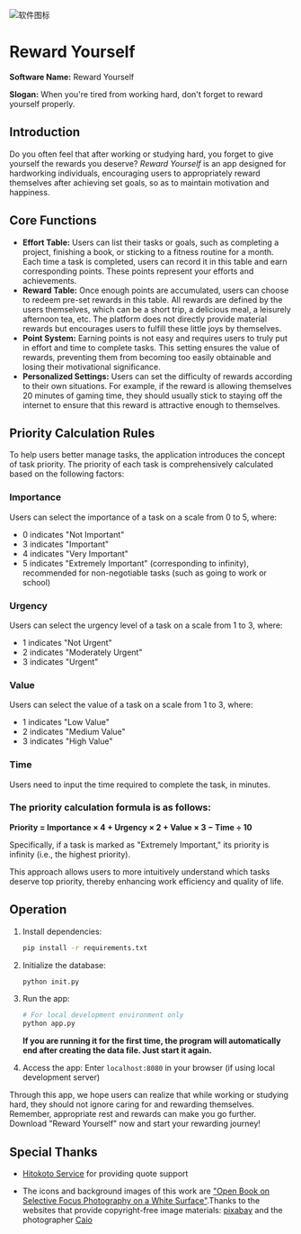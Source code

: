![软件图标](https://foruda.gitee.com/images/1751104375576115618/0a2c3c96_12357965.jpeg)

# Reward Yourself

**Software Name:** Reward Yourself

**Slogan:** When you're tired from working hard, don't forget to reward yourself properly.

## Introduction

Do you often feel that after working or studying hard, you forget to give yourself the rewards you deserve? *Reward Yourself*  is an app designed for hardworking individuals, encouraging users to appropriately reward themselves after achieving set goals, so as to maintain motivation and happiness.

## Core Functions

- **Effort Table:** Users can list their tasks or goals, such as completing a project, finishing a book, or sticking to a fitness routine for a month. Each time a task is completed, users can record it in this table and earn corresponding points. These points represent your efforts and achievements.
- **Reward Table:** Once enough points are accumulated, users can choose to redeem pre-set rewards in this table. All rewards are defined by the users themselves, which can be a short trip, a delicious meal, a leisurely afternoon tea, etc. The platform does not directly provide material rewards but encourages users to fulfill these little joys by themselves.
- **Point System:** Earning points is not easy and requires users to truly put in effort and time to complete tasks. This setting ensures the value of rewards, preventing them from becoming too easily obtainable and losing their motivational significance.
- **Personalized Settings:** Users can set the difficulty of rewards according to their own situations. For example, if the reward is allowing themselves 20 minutes of gaming time, they should usually stick to staying off the internet to ensure that this reward is attractive enough to themselves.

## Priority Calculation Rules  

To help users better manage tasks, the application introduces the concept of task priority. The priority of each task is comprehensively calculated based on the following factors:  


### Importance  
Users can select the importance of a task on a scale from 0 to 5, where:  
- 0 indicates "Not Important"  
- 3 indicates "Important"  
- 4 indicates "Very Important"  
- 5 indicates "Extremely Important" (corresponding to infinity), recommended for non-negotiable tasks (such as going to work or school)  


### Urgency  
Users can select the urgency level of a task on a scale from 1 to 3, where:  
- 1 indicates "Not Urgent"  
- 2 indicates "Moderately Urgent"  
- 3 indicates "Urgent"  


### Value  
Users can select the value of a task on a scale from 1 to 3, where:  
- 1 indicates "Low Value"  
- 2 indicates "Medium Value"  
- 3 indicates "High Value"  


### Time  
Users need to input the time required to complete the task, in minutes.  


### The priority calculation formula is as follows:  
**Priority = Importance × 4 + Urgency × 2 + Value × 3 − Time ÷ 10**  

Specifically, if a task is marked as "Extremely Important," its priority is infinity (i.e., the highest priority).  

This approach allows users to more intuitively understand which tasks deserve top priority, thereby enhancing work efficiency and quality of life.

## Operation

1. Install dependencies:

   ```bash
   pip install -r requirements.txt
   ```
2. Initialize the database:

   ```bash
   python init.py
   ```
3. Run the app:

   ```bash
   # For local development environment only
   python app.py
   ```
   **If you are running it for the first time, the program will automatically end after creating the data file. Just start it again.**
4. Access the app: Enter `localhost:8080` in your browser (if using local development server)

Through this app, we hope users can realize that while working or studying hard, they should not ignore caring for and rewarding themselves. Remember, appropriate rest and rewards can make you go further. Download "Reward Yourself" now and start your rewarding journey!

## Special Thanks

- [Hitokoto Service](https://hitokoto.cn/) for providing quote support

- The icons and background images of this work are ["Open Book on Selective Focus Photography on a White Surface"](https://www.pexels.com/zh-cn/photo/46274/).Thanks to the websites that provide copyright-free image materials: [pixabay](https://pixabay.com/) and the photographer [Caio](https://www.pexels.com/)
